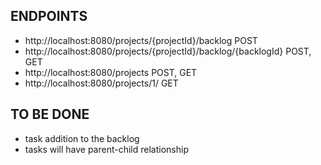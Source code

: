 ENDPOINTS
---------------------------------------
* http://localhost:8080/projects/{projectId}/backlog                 POST
* http://localhost:8080/projects/{projectId}/backlog/{backlogId}     POST, GET
* http://localhost:8080/projects                                     POST, GET
* http://localhost:8080/projects/1/                                  GET


TO BE DONE
-----------------------------------------
* task addition to the backlog
* tasks will have parent-child relationship 